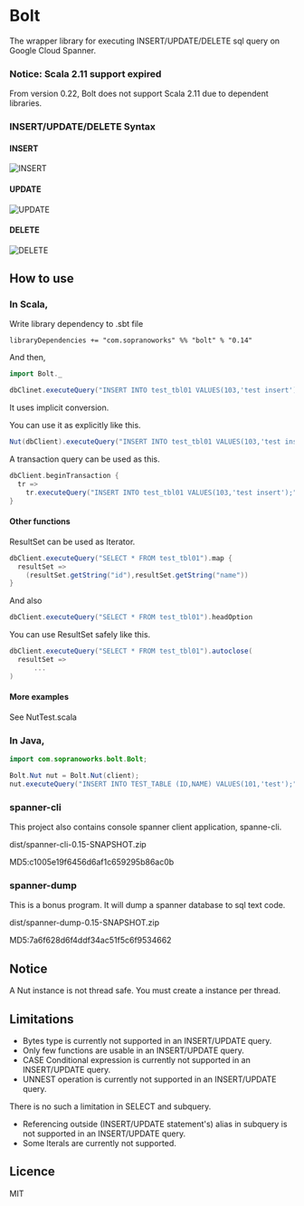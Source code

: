 # Bolt

The wrapper library for executing INSERT/UPDATE/DELETE sql query on Google Cloud Spanner.

### Notice: Scala 2.11 support expired

From version 0.22, Bolt does not support Scala 2.11 due to dependent libraries.

### INSERT/UPDATE/DELETE Syntax

#### INSERT
![INSERT](images/insert.png)

#### UPDATE
![UPDATE](images/update.png)

#### DELETE
![DELETE](images/delete.png)

## How to use

### In Scala,

Write library dependency to .sbt file

```
libraryDependencies += "com.sopranoworks" %% "bolt" % "0.14"
```

And then,

```scala
import Bolt._

dbClinet.executeQuery("INSERT INTO test_tbl01 VALUES(103,'test insert');")
```

It uses implicit conversion.

You can use it as explicitly like this.

```scala
Nut(dbClient).executeQuery("INSERT INTO test_tbl01 VALUES(103,'test insert');")

```

A transaction query can be used as this.

```scala
dbClient.beginTransaction {
  tr =>
    tr.executeQuery("INSERT INTO test_tbl01 VALUES(103,'test insert');")
}
```


#### Other functions

ResultSet can be used as Iterator.

```scala
dbClient.executeQuery("SELECT * FROM test_tbl01").map {
  resultSet =>
    (resultSet.getString("id"),resultSet.getString("name"))
}
```

And also

```scala
dbClient.executeQuery("SELECT * FROM test_tbl01").headOption
```

You can use ResultSet safely like this.

```scala
dbClient.executeQuery("SELECT * FROM test_tbl01").autoclose(
  resultSet =>
      ...
)
```

#### More examples

See NutTest.scala


### In Java,

```java
import com.sopranoworks.bolt.Bolt;

Bolt.Nut nut = Bolt.Nut(client);
nut.executeQuery("INSERT INTO TEST_TABLE (ID,NAME) VALUES(101,'test');");
```

### spanner-cli

This project also contains console spanner client application, spanne-cli.

dist/spanner-cli-0.15-SNAPSHOT.zip

MD5:c1005e19f6456d6af1c659295b86ac0b

### spanner-dump

This is a bonus program.
It will dump a spanner database to sql text code.

dist/spanner-dump-0.15-SNAPSHOT.zip

MD5:7a6f628d6f4ddf34ac51f5c6f9534662

## Notice

A Nut instance is not thread safe.
You must create a instance per thread.


## Limitations

* Bytes type is currently not supported in an INSERT/UPDATE query. 
* Only few functions are usable in an INSERT/UPDATE query.
* CASE Conditional expression is currently not supported in an INSERT/UPDATE query.
* UNNEST operation is currently not supported in an INSERT/UPDATE query.

There is no such a limitation in SELECT and subquery.

* Referencing outside (INSERT/UPDATE statement's) alias in subquery is not supported in an INSERT/UPDATE query.
* Some lterals are currently not supported.

## Licence

MIT
